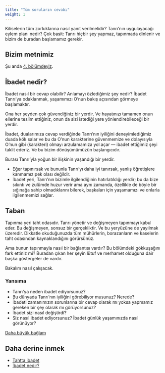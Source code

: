 ```yaml
---
title: "Tüm soruların cevabı"
weight: 1
---
```



Kiliselerin tüm zorluklarına nasıl yanıt verilmelidir? Tanrı’nın uygulayacağı eylem planı nedir? Çok basit: Tanrı hiçbir şey yapmaz, tapınmada dinlenir ve bizim de buradan başlamamız gerekir.


## Bizim metnimiz

<a name="b23d"></a>
Şu anda [4. bölümdeyiz](https://www.bibleserver.com/TR/Vahiy4).


## İbadet nedir?

<a name="9a5a"></a>
İbadet nasıl bir cevap olabilir? Anlamayı özlediğimiz şey nedir? İbadet Tanrı’ya odaklanmak, yaşamımızı O’nun bakış açısından görmeye başlamaktır.

Ona her şeyden çok güvendiğiniz bir yerdir. Ve hayatınızı tamamen onun ellerine teslim ettiğiniz, onun da sizi istediği yere yönlendirebileceği bir yerdir.

İbadet, dualarımıza cevap verdiğinde Tanrı’nın iyiliğini deneyimlediğimiz duada kök salar ve bu da O’nun karakterine güvenmemize ve dolayısıyla O’nun gibi (karakteri) olmayı arzulamamıza yol açar — ibadet ettiğimiz şeyi taklit ederiz. Ve bu bizim dönüşümümüzün başlangıcıdır.

Burası Tanrı’yla yoğun bir ilişkinin yaşandığı bir yerdir.

- Eğer tapınırsak ve bununla Tanrı’yı daha iyi tanırsak, yanlış öğretişlere kanmamız pek olası değildir.
- İbadet yeri, Tanrı’nın bizimle ilgilendiğinin hatırlatıldığı yerdir; bu da bize sıkıntı ve zulümde huzur verir ama aynı zamanda, özellikle de böyle bir sığınağa sahip olmadıklarını bilerek, başkaları için yaşamamızı ve onlarla ilgilenmemizi sağlar.



## Taban

<a name="3ad1"></a>
Tapınma yeri taht odasıdır. Tanrı yönetir ve değişmeyen tapınmayı kabul eder. Bu değişmeyen, sonsuz bir gerçekliktir. Ve bu yeryüzüne de yayılmak üzeredir. Dikkatle okuduğunuzda tüm mühürlerin, borazanların ve kaselerin taht odasından kaynaklandığını görürsünüz.

Ama bunun tapınmayla nasıl bir bağlantısı vardır? Bu bölümdeki gökkuşağını fark ettiniz mi? Buradan çıkan her şeyin lütuf ve merhamet olduğuna dair başka göstergeler de vardır.

Bakalım nasıl çalışacak.


### Yansıma

<a name="36a8"></a>
- Tanrı’ya neden ibadet ediyorsunuz?
- Bu dünyada Tanrı’nın iyiliğini görebiliyor musunuz? Nerede?
- İbadeti zamanımızın sorunlarına bir cevap olarak mı yoksa yapmamız gereken bir şey olarak mı görüyorsunuz?
- İbadet sizi nasıl değiştirdi?
- Siz nasıl ibadet ediyorsunuz? İbadet günlük yaşamınızda nasıl görünüyor?




[Daha büyük bağlam](../../../../gen/index/appl/the-book-of-revelation)


## Daha derine inmek

<a name="3254"></a>
- [Tahtta ibadet](../../../../content/worship/expl/worship-in-the-throne-room)
- [İbadet nedir?](../../../../topics/power/short/worship)







[](https://github.com/revelation-today/revelation-today/blob/main/exampleSite/content/docs/content/worship/appl/the-answer-to-all-questions.tr.md)
